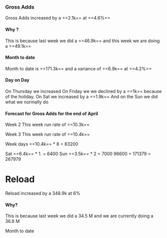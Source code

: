 ###  Gross Adds
Gross Adds increased by a ==2.1k== at  ==4.6%==
#### Why ?
This is because  last week we did a ==46.9k== and this week we are doing a ==49.1k== 

#### Month to date
Month to date is ==171.3k== and a variance of ==6.9k== at ==4.2%==

#### Day on Day
On Thursday we increased 
On Friday we we declined by a ==1k== because of the holiday.
On Sat we increased by a ==1.9k==
And on the Sun we did what we normally do 

#### Forecast for Gross Adds for the end of April

Week 2
This week run rate of ==10.3k==

Week 3 
This week run rate of ==10.4k==

Week days ==10.4k==   * 8 = 83200

Sat ==6.4k== * 1. = 6400
Sun ==3.5k==  * 2 =  7000
96600 + 171379 = 267979

# Reload
Reload increased by a 348.9k at 6%

#### Why?
This is because last week we did a 34.5 M
and we are currently doing a 36.8 M

Month to date 
